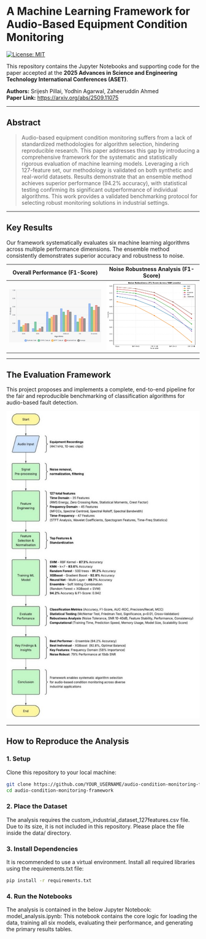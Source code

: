 # A Machine Learning Framework for Audio-Based Equipment Condition Monitoring

[![License: MIT](https://img.shields.io/badge/License-MIT-yellow.svg)](https://opensource.org/licenses/MIT)

This repository contains the Jupyter Notebooks and supporting code for the paper accepted at the **2025 Advances in Science and Engineering Technology International Conferences (ASET)**.

**Authors:** Srijesh Pillai, Yodhin Agarwal, Zaheeruddin Ahmed  
**Paper Link:** https://arxiv.org/abs/2509.11075

---

## Abstract
> Audio-based equipment condition monitoring suffers from a lack of standardized methodologies for algorithm selection, hindering reproducible research.
> This paper addresses this gap by introducing a comprehensive framework for the systematic and statistically rigorous evaluation of machine learning models.
> Leveraging a rich 127-feature set, our methodology is validated on both synthetic and real-world datasets. Results demonstrate that an ensemble method achieves superior performance (94.2% accuracy), with statistical testing confirming its significant outperformance of individual algorithms.
> This work provides a validated benchmarking protocol for selecting robust monitoring solutions in industrial settings.

---

## Key Results

Our framework systematically evaluates six machine learning algorithms across multiple performance dimensions. The ensemble method consistently demonstrates superior accuracy and robustness to noise.

| Overall Performance (F1-Score) | Noise Robustness Analysis (F1-Score) |
| :---: | :---: |
| <img src="overall_performance_comparison.jpg" width="400"> | <img src="noise_robustness.jpg" width="400"> |

---

## The Evaluation Framework

This project proposes and implements a complete, end-to-end pipeline for the fair and reproducible benchmarking of classification algorithms for audio-based fault detection.

![Framework Flowchart](evaluation-framework.jpg)

---

## How to Reproduce the Analysis

### 1. Setup

Clone this repository to your local machine:
```bash
git clone https://github.com/YOUR_USERNAME/audio-condition-monitoring-framework.git
cd audio-condition-monitoring-framework
```

### 2. Place the Dataset

The analysis requires the custom_industrial_dataset_127features.csv file. Due to its size, it is not included in this repository. Please place the file inside the data/ directory.

### 3. Install Dependencies

It is recommended to use a virtual environment. Install all required libraries using the requirements.txt file:
```bash
pip install -r requirements.txt
```
### 4. Run the Notebooks

The analysis is contained in the below Jupyter Notebook:
model_analysis.ipynb: This notebook contains the core logic for loading the data, training all six models, evaluating their performance, and generating the primary results tables.

